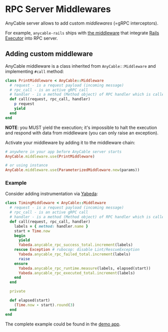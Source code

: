 # RPC Server Middlewares

AnyCable server allows to add custom _middlewares_ (=gRPC interceptors).

For example, `anycable-rails` ships with [the middleware](https://github.com/anycable/anycable-rails/blob/master/lib/anycable/rails/middlewares/executor.rb) that integrate [Rails Executor](https://guides.rubyonrails.org/v5.2.0/threading_and_code_execution.html#framework-behavior) into RPC server.

## Adding custom middleware

AnyCable middleware is a class inherited from `AnyCable::Middleware` and implementing `#call` method:

```ruby
class PrintMiddleware < AnyCable::Middleware
  # request - is a request payload (incoming message)
  # rpc_call - is an active gRPC call
  # handler - is a method (Method object) of RPC handler which is called
  def call(request, rpc_call, handler)
    p request
    yield
  end
end
```

**NOTE**: you MUST yield the execution; it's impossible to halt the execution and respond with data from middleware (you can only raise an exception).

Activate your middleware by adding it to the middleware chain:

```ruby
# anywhere in your app before AnyCable server starts
AnyCable.middleware.use(PrintMiddleware)

# or using instance
AnyCable.middleware.use(ParameterizedMiddleware.new(params))
```

### Example

Consider adding instrumentation via [Yabeda](https://github.com/yabeda-rb):

```ruby
class TimingMiddleware < AnyCable::Middleware
  # request - is a request payload (incoming message)
  # rpc_call - is an active gRPC call
  # handler - is a method (Method object) of RPC handler which is called
  def call(request, rpc_call, handler)
    labels = { method: handler.name }
    start = Time.now
    begin
      yield
      Yabeda.anycable_rpc_success_total.increment(labels)
    rescue Exception # rubocop: disable Lint/RescueException
      Yabeda.anycable_rpc_failed_total.increment(labels)
      raise
    ensure
      Yabeda.anycable_rpc_runtime.measure(labels, elapsed(start))
      Yabeda.anycable_rpc_executed_total.increment(labels)
    end
  end

  private

  def elapsed(start)
    (Time.now - start).round(3)
  end
end
```

The complete example could be found in the [demo app](https://github.com/anycable/anycable_demo/blob/v0.6.0/config/initializers/yabeda.rb).
